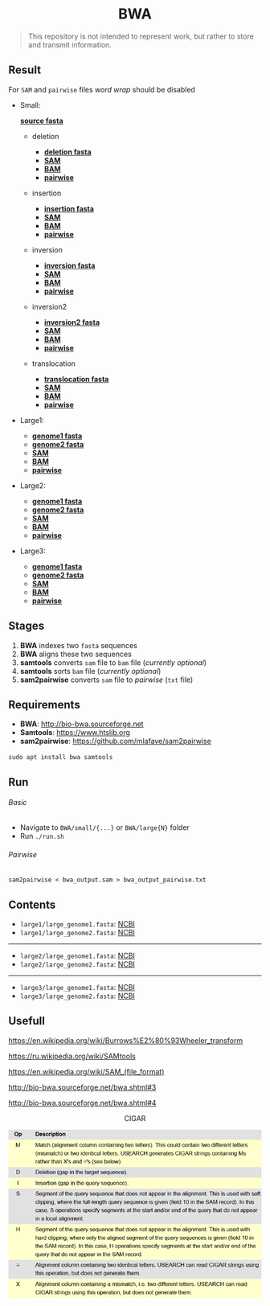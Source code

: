 <h1 align="center">BWA</h1>

> This repository is not intended to represent work, but rather to store and transmit information.

## Result

For `SAM` and `pairwise` files *word wrap* should be disabled

- Small:

	[**source fasta**](./samples/small/source.fasta)

	- deletion
		- [**deletion fasta**](./samples/small/deletion.fasta)
		- [**SAM**](./BWA/small/deletion/bwa_output.sam)
		- [**BAM**](./BWA/small/deletion/bwa_output.bam)
		- [**pairwise**](./BWA/small/deletion/bwa_output_pairwise.txt)

	- insertion
		- [**insertion fasta**](./samples/small/insertion.fasta)
		- [**SAM**](./BWA/small/insertion/bwa_output.sam)
		- [**BAM**](./BWA/small/insertion/bwa_output.bam)
		- [**pairwise**](./BWA/small/insertion/bwa_output_pairwise.txt)

	- inversion
		- [**inversion fasta**](./samples/small/inversion.fasta)
		- [**SAM**](./BWA/small/inversion/bwa_output.sam)
		- [**BAM**](./BWA/small/inversion/bwa_output.bam)
		- [**pairwise**](./BWA/small/inversion/bwa_output_pairwise.txt)

	- inversion2
		- [**inversion2 fasta**](./samples/small/inversion2.fasta)
		- [**SAM**](./BWA/small/inversion2/bwa_output.sam)
		- [**BAM**](./BWA/small/inversion2/bwa_output.bam)
		- [**pairwise**](./BWA/small/inversion2/bwa_output_pairwise.txt)

	- translocation
		- [**translocation fasta**](./samples/small/translocation.fasta)
		- [**SAM**](./BWA/small/translocation/bwa_output.sam)
		- [**BAM**](./BWA/small/translocation/bwa_output.bam)
		- [**pairwise**](./BWA/small/translocation/bwa_output_pairwise.txt)

- Large1:
	- [**genome1 fasta**](./samples/large1/large_genome1.fasta)
	- [**genome2 fasta**](./samples/large1/large_genome2.fasta)
	- [**SAM**](./BWA/large1/bwa_output.sam)
	- [**BAM**](./BWA/large1/bwa_output.bam)
	- [**pairwise**](./BWA/large1/bwa_output_pairwise.txt)

- Large2:
	- [**genome1 fasta**](./samples/large2/large_genome1.fasta)
	- [**genome2 fasta**](./samples/large2/large_genome2.fasta)
	- [**SAM**](./BWA/large2/bwa_output.sam)
	- [**BAM**](./BWA/large2/bwa_output.bam)
	- [**pairwise**](./BWA/large2/bwa_output_pairwise.txt)

- Large3:
	- [**genome1 fasta**](./samples/large3/large_genome1.fasta)
	- [**genome2 fasta**](./samples/large3/large_genome2.fasta)
	- [**SAM**](./BWA/large3/bwa_output.sam)
	- [**BAM**](./BWA/large3/bwa_output.bam)
	- [**pairwise**](./BWA/large3/bwa_output_pairwise.txt)


## Stages

1. **BWA** indexes two `fasta` sequences
2. **BWA** aligns these two sequences
3. **samtools** converts `sam` file to `bam` file (*currently optional*)
4. **samtools** sorts `bam` file (*currently optional*)
5. **sam2pairwise** converts `sam` file to *pairwise* (`txt` file)


## Requirements

- **BWA**: http://bio-bwa.sourceforge.net
- **Samtools**: https://www.htslib.org
- **sam2pairwise**: https://github.com/mlafave/sam2pairwise

`sudo apt install bwa samtools`


## Run

###### Basic

- Navigate to `BWA/small/{...}` or `BWA/large{N}` folder
- Run `./run.sh`

###### Pairwise

`sam2pairwise < bwa_output.sam > bwa_output_pairwise.txt`


## Contents

- `large1/large_genome1.fasta`: [NCBI](https://www.ncbi.nlm.nih.gov/nuccore/CP003305.1)
- `large1/large_genome2.fasta`: [NCBI](https://www.ncbi.nlm.nih.gov/nuccore/CP000766.3)
---
- `large2/large_genome1.fasta`: [NCBI](https://www.ncbi.nlm.nih.gov/nuccore/NZ_CP009625.1)
- `large2/large_genome2.fasta`: [NCBI](https://www.ncbi.nlm.nih.gov/nuccore/NZ_CP007695.1)
---
- `large3/large_genome1.fasta`: [NCBI](https://www.ncbi.nlm.nih.gov/nuccore/NZ_CP009626.1)
- `large3/large_genome2.fasta`: [NCBI](https://www.ncbi.nlm.nih.gov/nuccore/NZ_CP007696.1)

## Usefull

https://en.wikipedia.org/wiki/Burrows%E2%80%93Wheeler_transform

https://ru.wikipedia.org/wiki/SAMtools

https://en.wikipedia.org/wiki/SAM_(file_format)

http://bio-bwa.sourceforge.net/bwa.shtml#3

http://bio-bwa.sourceforge.net/bwa.shtml#4

<p align="center">CIGAR</p>

![](src/CIGAR.png)